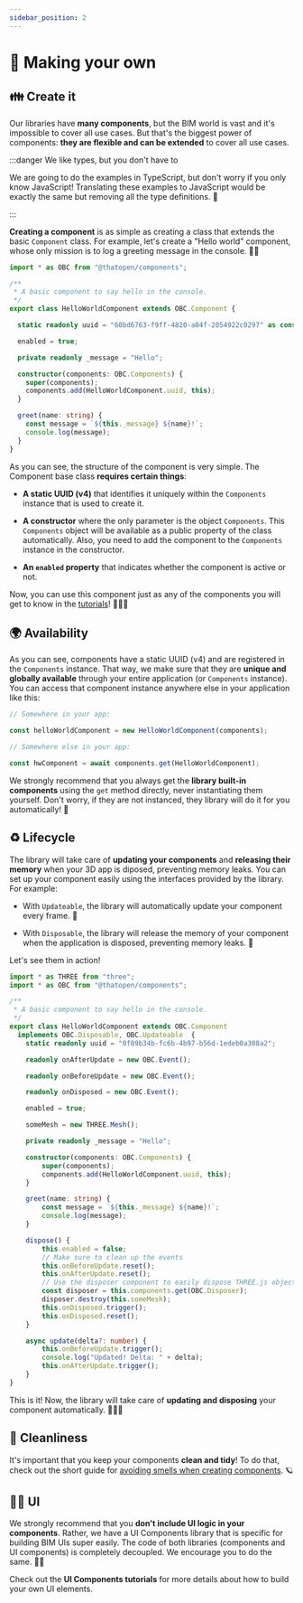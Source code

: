 ```yaml
---
sidebar_position: 2
---
```


# 🦾 Making your own

## 👪 Create it

Our libraries have **many components**, but the BIM world is vast and it's impossible to cover all use cases. But that's the biggest power of components: **they are flexible and can be extended** to cover all use cases.


:::danger We like types, but you don't have to

We are going to do the examples in TypeScript, but don't worry if you only know JavaScript! Translating these examples to JavaScript would be exactly the same but removing all the type definitions. 🤝

:::


**Creating a component** is as simple as creating a class that extends the basic `Component` class. For example, let's create a "Hello world" component, whose only mission is to log a greeting message in the console. 👋🏻

```ts
import * as OBC from "@thatopen/components";

/**
 * A basic component to say hello in the console.
 */
export class HelloWorldComponent extends OBC.Component {

  static readonly uuid = "60bd6763-f9ff-4820-a04f-2054922c0297" as const;

  enabled = true;

  private readonly _message = "Hello";

  constructor(components: OBC.Components) {
    super(components);
	components.add(HelloWorldComponent.uuid, this);
  }

  greet(name: string) {
    const message = `${this._message} ${name}!`;
    console.log(message);
  }
}
```



As you can see, the structure of the component is very simple. The Component base class **requires certain things**:

- **A static UUID (v4)** that identifies it uniquely within the `Components` instance that is used to create it.

- **A constructor** where the only parameter is the object `Components`. This `Components` object will be available as a public property of the class automatically. Also, you need to add the component to the `Components` instance in the constructor.

- **An `enabled` property** that indicates whether the component is active or not.

Now, you can use this component just as any of the components you will get to know in the [tutorials](../Tutorials/Components/Core/Worlds)! 👩🏻‍🏫


## 🌍 Availability

As you can see, components have a static UUID (v4) and are registered in the `Components` instance. That way, we make sure that they are **unique and globally available** through your entire application (or `Components` instance). You can access that component instance anywhere else in your application like this:

```ts
// Somewhere in your app:

const helloWorldComponent = new HelloWorldComponent(components);

// Somewhere else in your app:

const hwComponent = await components.get(HelloWorldComponent);
```

We strongly recommend that you always get the **library built-in components** using the `get` method directly, never instantiating them yourself. Don't worry, if they are not instanced, they library will do it for you automatically! 🤖


## ♻️ Lifecycle

The library will take care of **updating your components** and **releasing their memory** when your 3D app is diposed, preventing memory leaks. You can set up your component easily using the interfaces provided by the library. For example:

- With `Updateable`, the library will automatically update your component every frame. 🔄️

- With `Disposable`, the library will release the memory of your component when the application is disposed, preventing memory leaks. 🧹

Let's see them in action!

```ts
import * as THREE from "three";
import * as OBC from "@thatopen/components";

/**
 * A basic component to say hello in the console.
 */
export class HelloWorldComponent extends OBC.Component
  implements OBC.Disposable, OBC.Updateable  {
	static readonly uuid = "0f89b34b-fc6b-4b97-b56d-1edeb0a308a2";

	readonly onAfterUpdate = new OBC.Event();

	readonly onBeforeUpdate = new OBC.Event();

    readonly onDisposed = new OBC.Event();

	enabled = true;

	someMesh = new THREE.Mesh(); 

	private readonly _message = "Hello";

	constructor(components: OBC.Components) {
		super(components);
		components.add(HelloWorldComponent.uuid, this);
	}

	greet(name: string) {
		const message = `${this._message} ${name}!`;
		console.log(message);
	}

	dispose() {
		this.enabled = false;
		// Make sure to clean up the events
		this.onBeforeUpdate.reset();
		this.onAfterUpdate.reset();
		// Use the disposer component to easily dispose THREE.js objects
		const disposer = this.components.get(OBC.Disposer);
		disposer.destroy(this.someMesh);
        this.onDisposed.trigger();
		this.onDisposed.reset();
    }

    async update(delta?: number) {
		this.onBeforeUpdate.trigger();
		console.log("Updated! Delta: " + delta);
		this.onAfterUpdate.trigger();
	}
}
```

This is it! Now, the library will take care of **updating and disposing** your component automatically. 💪🏻🤖

## 🧹 Cleanliness

It's important that you keep your components **clean and tidy**! To do that, check out the short guide for [avoiding smells when creating components](clean-components-guide.md). 🪐

## 💅🏻 UI

We strongly recommend that you **don't include UI logic in your components**. Rather, we have a UI Components library that is specific for building BIM UIs super easily. The code of both libraries (components and UI components) is completely decoupled. We encourage you to do the same. 🍐🍎 

Check out the **UI Components tutorials** for more details about how to build your own UI elements.